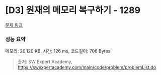 # [D3] 원재의 메모리 복구하기 - 1289 

[문제 링크](https://swexpertacademy.com/main/code/problem/problemDetail.do?contestProbId=AV19AcoKI9sCFAZN) 

### 성능 요약

메모리: 20,120 KB, 시간: 126 ms, 코드길이: 706 Bytes



> 출처: SW Expert Academy, https://swexpertacademy.com/main/code/problem/problemList.do